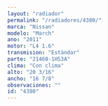 ```yaml
---
layout: "radiador"
permalink: "/radiadores/4380/"
marca: "Nissan"
modelo: "March"
ano: "2011"
motor: "L4 1.6"
transmision: "Estándar"
parte: "21460-1HS3A"
clima: "Con clima"
alto: "20 3/16"
ancho: "16 7/8"
observaciones: ""
id: "4380"
---
```


